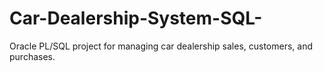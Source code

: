# Car-Dealership-System-SQL-
Oracle PL/SQL project for managing car dealership sales, customers, and purchases.
